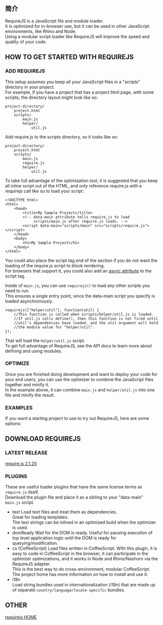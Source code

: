 

## 简介


RequireJS is a JavaScript file and module loader.   
It is optimized for in-browser use, but it can be used in other JavaScript environments, like Rhino and Node.   
Using a modular script loader like RequireJS will improve the speed and quality of your code.  


## HOW TO GET STARTED WITH REQUIREJS

### ADD REQUIREJS

This setup assumes you keep all your JavaScript files in a "scripts" directory in your project.   
For example, if you have a project that has a project.html page, with some scripts, the directory layout might look like so:  

```
project-directory/
    project.html
    scripts/
        main.js
        helper/
            util.js
```

Add require.js to the scripts directory, so it looks like so:  

```
project-directory/
    project.html
    scripts/
        main.js
        require.js
        helper/
            util.js
```

To take full advantage of the optimization tool, it is suggested that you keep all inline script out of the HTML, and only reference require.js with a requirejs call like so to load your script:  

```
<!DOCTYPE html>
<html>
    <head>
        <title>My Sample Project</title>
        <!-- data-main attribute tells require.js to load
             scripts/main.js after require.js loads. -->
        <script data-main="scripts/main" src="scripts/require.js"></script>
    </head>
    <body>
        <h1>My Sample Project</h1>
    </body>
</html>

```


You could also place the script tag end of the <body> section if you do not want the loading of the require.js script to block rendering.  
For browsers that support it, you could also add an [async attribute](https://developer.mozilla.org/en/docs/Web/HTML/Element/script#Attributes) to the script tag.  

Inside of `main.js`, you can use `requirejs()` to load any other scripts you need to run.   
This ensures a single entry point, since the data-main script you specify is loaded asynchronously.  


```
requirejs(["helper/util"], function(util) {
    //This function is called when scripts/helper/util.js is loaded.
    //If util.js calls define(), then this function is not fired until
    //util's dependencies have loaded, and the util argument will hold
    //the module value for "helper/util".
});
```

That will load the `helper/util.js` script.   
To get full advantage of RequireJS, see the API docs to learn more about defining and using modules.  



### OPTIMIZE


Once you are finished doing development and want to deploy your code for your end users, you can use the optimizer to combine the JavaScript files together and minify it.   
In the example above, it can combine `main.js` and `helper/util.js` into one file and minify the result.  


### EXAMPLES

If you want a starting project to use to try out RequireJS, here are some options:  


## DOWNLOAD REQUIREJS

### LATEST RELEASE

[require.js 2.1.20](http://requirejs.org/docs/release/2.1.20/comments/require.js)  


### PLUGINS

These are useful loader plugins that have the same license terms as `require.js` itself.   
Download the plugin file and place it as a sibling to your "data-main" `main.js` script.  

* text Load text files and treat them as dependencies.   
  Great for loading templates.   
  The text strings can be inlined in an optimized build when the optimizer is used.  
* domReady Wait for the DOM is ready. 
  Useful for pausing execution of top level application logic until the DOM is ready for querying/modification.  
* cs (CoffeeScript)
  Load files written in CoffeeScript. With this plugin, it is easy to code in CoffeeScript in the browser, it can participate in the optimizer optimizations, and it works in Node and Rhino/Nashorn via the RequireJS adapter.   
  This is the best way to do cross-environment, modular CoffeeScript.   
  The project home has more information on how to install and use it.  
* i18n  
  Load string bundles used in internationalization (i18n) that are made up of separate `country/language/locale-specific` bundles.  

## OTHER

[requirejs HOME](http://requirejs.org/)




















